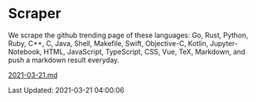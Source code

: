 # Scraper

We scrape the github trending page of these languages: Go, Rust, Python, Ruby, C++, C, Java, Shell, Makefile, Swift, Objective-C, Kotlin, Jupyter-Notebook, HTML, JavaScript, TypeScript, CSS, Vue, TeX, Markdown, and push a markdown result everyday.

[2021-03-21.md](https://github.com/yangwenmai/github-trending-backup/blob/master/2021-03-21.md)

Last Updated: 2021-03-21 04:00:06